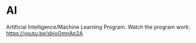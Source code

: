 # AI
Artificial Intelligence/Machine Learning Program.
Watch the program work:  https://youtu.be/sbjvOmnAp2A 
